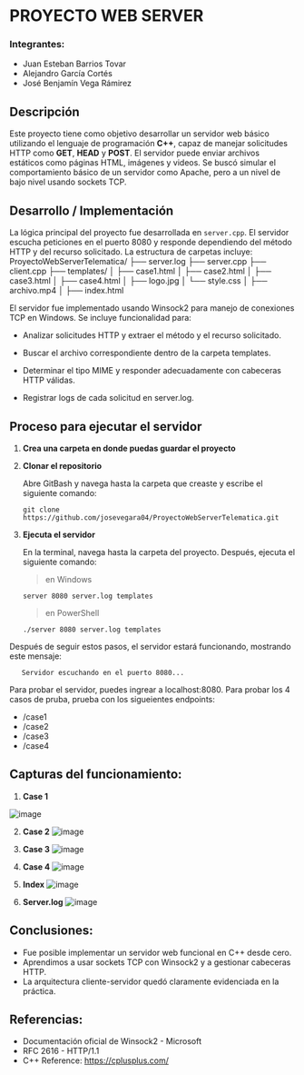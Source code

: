 # PROYECTO WEB SERVER 
### Integrantes: 
- Juan Esteban Barrios Tovar
- Alejandro García Cortés
- José Benjamín Vega Rámirez

## Descripción
Este proyecto tiene como objetivo desarrollar un servidor web básico utilizando el lenguaje de programación **C++**, capaz de manejar solicitudes HTTP como **GET**, **HEAD** y **POST**. El servidor puede enviar archivos estáticos como páginas HTML, imágenes y videos. Se buscó simular el comportamiento básico de un servidor como Apache, pero a un nivel de bajo nivel usando sockets TCP.

## Desarrollo / Implementación

La lógica principal del proyecto fue desarrollada en `server.cpp`. El servidor escucha peticiones en el puerto 8080 y responde dependiendo del método HTTP y del recurso solicitado. La estructura de carpetas incluye:
ProyectoWebServerTelematica/
├── server.log
├── server.cpp
├── client.cpp
├── templates/
│   ├── case1.html
│   ├── case2.html
│   ├── case3.html
│   ├── case4.html
│   ├── logo.jpg
│   └── style.css
│   ├── archivo.mp4
│   ├── index.html

El servidor fue implementado usando Winsock2 para manejo de conexiones TCP en Windows.
Se incluye funcionalidad para:

- Analizar solicitudes HTTP y extraer el método y el recurso solicitado.

- Buscar el archivo correspondiente dentro de la carpeta templates.

- Determinar el tipo MIME y responder adecuadamente con cabeceras HTTP válidas.

- Registrar logs de cada solicitud en server.log.




## Proceso para ejecutar el servidor
1) **Crea una carpeta en donde puedas guardar el proyecto**
   
2) **Clonar el repositorio**
   
   Abre GitBash y navega hasta la carpeta que creaste y escribe el siguiente comando:
   ```
   git clone https://github.com/josevegara04/ProyectoWebServerTelematica.git
   ```

3) **Ejecuta el servidor**
   
   En la terminal, navega hasta la carpeta del proyecto. Después, ejecuta el siguiente comando:
   > en Windows
   ```
   server 8080 server.log templates
   ```
   > en PowerShell
   ```
   ./server 8080 server.log templates
   ```

Después de seguir estos pasos, el servidor estará funcionando, mostrando este mensaje: 

```
   Servidor escuchando en el puerto 8080...
```

Para probar el servidor, puedes ingrear a localhost:8080.
Para probar los 4 casos de pruba, prueba con los sigueientes endpoints:
- /case1
- /case2
- /case3
- /case4

## Capturas del funcionamiento:
1) **Case 1**

![image](https://github.com/user-attachments/assets/af3eb9ed-da66-4c3b-8b7b-64a0db6e68db)

2) **Case 2**
   ![image](https://github.com/user-attachments/assets/d02688cf-9aa5-4282-ab5c-2d9cb2684255)

3) **Case 3**
   ![image](https://github.com/user-attachments/assets/c4fc0e2d-90e1-4790-a8c1-7a083fa154d6)

4) **Case 4**
   ![image](https://github.com/user-attachments/assets/8205ca72-762c-4802-a665-6f7c3e18ad6e)

5) **Index**
   ![image](https://github.com/user-attachments/assets/80563930-61f8-439c-b45e-5549ee6efc7e)

6) **Server.log**
![image](https://github.com/user-attachments/assets/0951eb31-94ce-4b98-9a03-fc1228ce6175)



## Conclusiones:
- Fue posible implementar un servidor web funcional en C++ desde cero.
- Aprendimos a usar sockets TCP con Winsock2 y a gestionar cabeceras HTTP.
- La arquitectura cliente-servidor quedó claramente evidenciada en la práctica.

## Referencias:
- Documentación oficial de Winsock2 - Microsoft
- RFC 2616 - HTTP/1.1
- C++ Reference: https://cplusplus.com/


   


